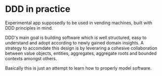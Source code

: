# DDD in practice

Experimental app supposedly to be used in vending machines, built with DDD principles in mind. 

DDD's main goal is building software which is well structured, easy to understand and adopt according to newly gained domain insights.
A strategy to accomdate this design is by leveraring a cohesive collaboration between value objects, entities, aggregates, aggregate roots and bounded contexts amongst others.

Basically this is just an attempt to learn how to properly model software.
